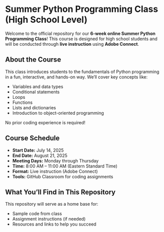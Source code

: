 #  Summer Python Programming Class (High School Level)

Welcome to the official repository for our **6-week online Summer Python Programming Class**! This course is designed for high school students and will be conducted through **live instruction** using **Adobe Connect**.

##  About the Course

This class introduces students to the fundamentals of Python programming in a fun, interactive, and hands-on way. We’ll cover key concepts like:

- Variables and data types
- Conditional statements
- Loops
- Functions
- Lists and dictionaries
- Introduction to object-oriented programming

No prior coding experience is required!

##  Course Schedule

- **Start Date:** July 14, 2025  
- **End Date:** August 21, 2025  
- **Meeting Days:** Monday through Thursday  
- **Time:** 8:00 AM – 11:00 AM (Eastern Standard Time)  
- **Format:** Live instruction (Adobe Connect)  
- **Tools:** GitHub Classroom for coding assignments

##  What You’ll Find in This Repository

This repository will serve as a home base for:
- Sample code from class
- Assignment instructions (if needed)
- Resources and links to help you succeed

